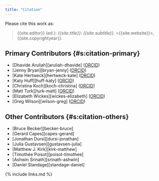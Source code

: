 ```yaml
---
title: "Citation"
---
```


Please cite this work as:

> {{site.editor}} (ed.): *{{site.title}}: {{site.subtitle}}*.  <{{site.website}}>, {{site.copyrightyear}}.

## Primary Contributors {#s:citation-primary}

-   [Dhavide Aruliah][aruliah-dhavide] ([ORCID](https://orcid.org/0000-0002-6432-2709))
-   [Jenny Bryan][bryan-jenny] ([ORCID](https://orcid.org/0000-0002-6983-2759))
-   [Kate Hertweck][hertweck-kate] ([ORCID](https://orcid.org/0000-0002-4026-4612))
-   [Katy Huff][huff-katy] ([ORCID](https://orcid.org/0000-0002-7075-6802))
-   [Christina Koch][koch-christina] ([ORCID](https://orcid.org/0000-0001-8600-8158))
-   [Matt Turk][turk-matt] ([ORCID](https://orcid.org/0000-0002-5294-0198))
-   [Elizabeth Wickes][wickes-elizabeth] ([ORCID](https://orcid.org/0000-0002-5294-0198))
-   [Greg Wilson][wilson-greg] ([ORCID](https://orcid.org/0000-0001-8659-8979))

## Other Contributors {#s:citation-others}

-   [Bruce Becker][becker-bruce]
-   [Gerard Capes][capes-gerard]
-   [Jonathan Dursi][dursi-jonathan]
-   [Julia Gustavsen][gustavsen-julia]
-   [Matthew J. Kirk][kirk-matthew]
-   [Timothée Poisot][poisot-timothee]
-   [Ashwin Srinath][srinath-ashwin]
-   [Daniel Standage][standage-daniel]

{% include links.md %}
